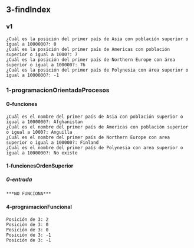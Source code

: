 ## 3-findIndex

### v1

~~~
¿Cuál es la posición del primer país de Asia con población superior o igual a 1000000?: 0
¿Cuál es la posición del primer país de Americas con población superior o igual a 1000?: 7 
¿Cuál es la posición del primer país de Northern Europe con área superior o igual a 100000?: 76
¿Cuál es la posición del primer país de Polynesia con área superior o igual a 1000000?: -1
~~~

### 1-programacionOrientadaProcesos

#### 0-funciones

~~~
¿Cuál es el nombre del primer país de Asia con población superior o igual a 1000000?: Afghanistan
¿Cuál es el nombre del primer país de Americas con población superior o igual a 1000?: Anguilla     
¿Cuál es el nombre del primer país de Northern Europe con area superior o igual a 100000?: Finland  
¿Cuál es el nombre del primer país de Polynesia con area superior o igual a 1000000?: No existe 
~~~

#### 1-funcionesOrdenSuperior

##### 0-entrada
~~~
***NO FUNCIONA***
~~~
#### 4-programacionFuncional
~~~
Posición de 3: 2
Posición de 3: 0
Posición de 3: 0
Posición de 3: -1
Posición de 3: -1
~~~

